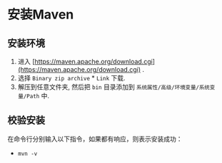 # 安装Maven

## 安装环境

1. 进入 [https://maven.apache.org/download.cgi](https://maven.apache.org/download.cgi) .
2. 选择 `Binary zip archive` * `Link` 下载.
3. 解压到任意文件夹, 然后把 `bin` 目录添加到 `系统属性/高级/环境变量/系统变量/Path` 中.

## 校验安装

在命令行分别输入以下指令，如果都有响应，则表示安装成功：

* `mvn -v`
